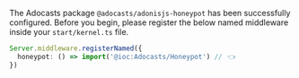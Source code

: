 The Adocasts package `@adocasts/adonisjs-honeypot` has been successfully configured. Before you begin, please register the below named middleware inside your `start/kernel.ts` file.
```ts
Server.middleware.registerNamed({
  honeypot: () => import('@ioc:Adocasts/Honeypot') // 👈
})
```